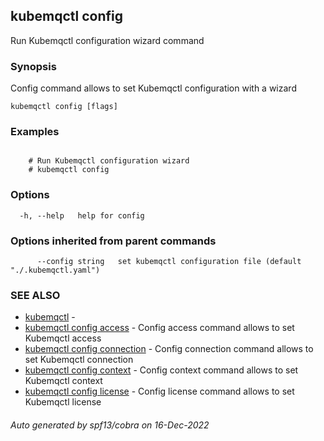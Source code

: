 ## kubemqctl config

Run Kubemqctl configuration wizard command

### Synopsis

Config command allows to set Kubemqctl configuration with a wizard

```
kubemqctl config [flags]
```

### Examples

```

	# Run Kubemqctl configuration wizard
	# kubemqctl config

```

### Options

```
  -h, --help   help for config
```

### Options inherited from parent commands

```
      --config string   set kubemqctl configuration file (default "./.kubemqctl.yaml")
```

### SEE ALSO

* [kubemqctl](kubemqctl.md)	 - 
* [kubemqctl config access](kubemqctl_config_access.md)	 - Config access command allows to set Kubemqctl access
* [kubemqctl config connection](kubemqctl_config_connection.md)	 - Config connection command allows to set Kubemqctl connection
* [kubemqctl config context](kubemqctl_config_context.md)	 - Config context command allows to set Kubemqctl context
* [kubemqctl config license](kubemqctl_config_license.md)	 - Config license command allows to set Kubemqctl license

###### Auto generated by spf13/cobra on 16-Dec-2022
